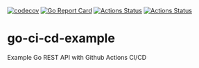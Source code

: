 [![codecov](https://codecov.io/gh/dannysievers/go-github-actions/branch/master/graph/badge.svg)](https://codecov.io/gh/dannysievers/go-github-actions)
[![Go Report Card](https://goreportcard.com/badge/dannysievers/go-github-actions)](https://goreportcard.com/report/dannysievers/go-github-actions)
[![Actions Status](https://github.com/dannysievers/go-github-actions/workflows/Lint%2C%20Test%2C%20and%20Build/badge.svg)](https://github.com/dannysievers/go-github-actions/actions)
[![Actions Status](https://github.com/dannysievers/go-github-actions/workflows/Release/badge.svg)](https://github.com/dannysievers/go-github-actions/actions)
# go-ci-cd-example
Example Go REST API with Github Actions CI/CD
